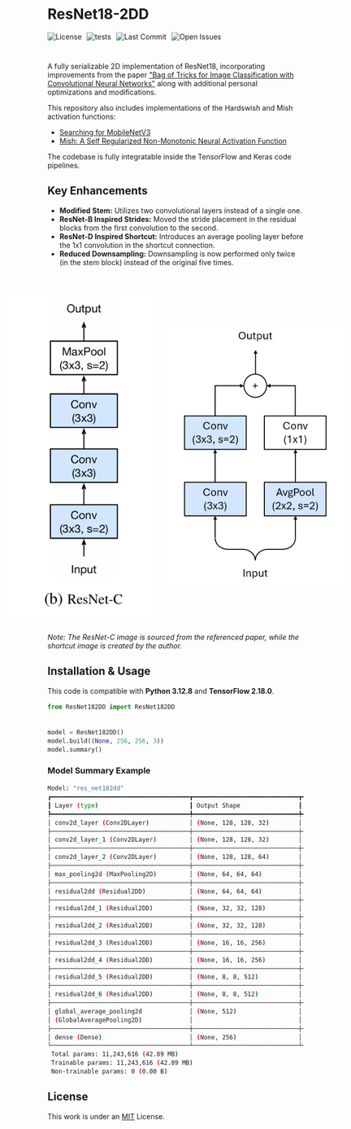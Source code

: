 # ResNet18-2DD
<div style="display: flex; gap: 10px; flex-wrap: wrap; margin-bottom: 10px;">
    <img src="https://img.shields.io/github/license/AliKHaliliT/ResNet18-2DD" alt="License">
    <img src="https://github.com/AliKHaliliT/ResNet18-2DD/actions/workflows/tests.yml/badge.svg" alt="tests">
    <img src="https://img.shields.io/github/last-commit/AliKHaliliT/ResNet18-2DD" alt="Last Commit">
    <img src="https://img.shields.io/github/issues/AliKHaliliT/ResNet18-2DD" alt="Open Issues">
</div>
<br/>

A fully serializable 2D implementation of ResNet18, incorporating improvements from the paper ["Bag of Tricks for Image Classification with Convolutional Neural Networks"](https://arxiv.org/abs/1812.01187) along with additional personal optimizations and modifications.

This repository also includes implementations of the Hardswish and Mish activation functions:

- [Searching for MobileNetV3](https://arxiv.org/abs/1905.02244)
- [Mish: A Self Regularized Non-Monotonic Neural Activation Function](https://arxiv.org/abs/1908.08681)

The codebase is fully integratable inside the TensorFlow and Keras code pipelines.

## Key Enhancements
- **Modified Stem:** Utilizes two convolutional layers instead of a single one.
- **ResNet-B Inspired Strides:** Moved the stride placement in the residual blocks from the first convolution to the second.
- **ResNet-D Inspired Shortcut:** Introduces an average pooling layer before the 1x1 convolution in the shortcut connection.
- **Reduced Downsampling:** Downsampling is now performed only twice (in the stem block) instead of the original five times.

<br/>
<br/>
<div align="center" style="display: flex; justify-content: center; align-items: center;">
    <img src="util_resources/readme/resnet_c.png" alt="ResNet-C image from the paper" style="width:300px; height:auto; margin-right: 16px;">
    <img src="util_resources/readme/shortcut.png" alt="Shortcut image by author" style="width:350px; height:auto;">
</div>
<br/>

*Note: The ResNet-C image is sourced from the referenced paper, while the shortcut image is created by the author.*

## Installation & Usage
This code is compatible with **Python 3.12.8** and **TensorFlow 2.18.0**.

```python
from ResNet182DD import ResNet182DD


model = ResNet182DD()
model.build((None, 256, 256, 3))
model.summary()
```

### Model Summary Example
```bash
Model: "res_net182dd"
┏━━━━━━━━━━━━━━━━━━━━━━━━━━━━━━━━━━━━━━┳━━━━━━━━━━━━━━━━━━━━━━━━━━━━━┳━━━━━━━━━━━━━━━━━┓
┃ Layer (type)                         ┃ Output Shape                ┃         Param # ┃
┡━━━━━━━━━━━━━━━━━━━━━━━━━━━━━━━━━━━━━━╇━━━━━━━━━━━━━━━━━━━━━━━━━━━━━╇━━━━━━━━━━━━━━━━━┩
│ conv2d_layer (Conv2DLayer)           │ (None, 128, 128, 32)        │             864 │
├──────────────────────────────────────┼─────────────────────────────┼─────────────────┤
│ conv2d_layer_1 (Conv2DLayer)         │ (None, 128, 128, 32)        │           9,216 │
├──────────────────────────────────────┼─────────────────────────────┼─────────────────┤
│ conv2d_layer_2 (Conv2DLayer)         │ (None, 128, 128, 64)        │          18,432 │
├──────────────────────────────────────┼─────────────────────────────┼─────────────────┤
│ max_pooling2d (MaxPooling2D)         │ (None, 64, 64, 64)          │               0 │
├──────────────────────────────────────┼─────────────────────────────┼─────────────────┤
│ residual2dd (Residual2DD)            │ (None, 64, 64, 64)          │          73,728 │
├──────────────────────────────────────┼─────────────────────────────┼─────────────────┤
│ residual2dd_1 (Residual2DD)          │ (None, 32, 32, 128)         │         229,376 │
├──────────────────────────────────────┼─────────────────────────────┼─────────────────┤
│ residual2dd_2 (Residual2DD)          │ (None, 32, 32, 128)         │         294,912 │
├──────────────────────────────────────┼─────────────────────────────┼─────────────────┤
│ residual2dd_3 (Residual2DD)          │ (None, 16, 16, 256)         │         917,504 │
├──────────────────────────────────────┼─────────────────────────────┼─────────────────┤
│ residual2dd_4 (Residual2DD)          │ (None, 16, 16, 256)         │       1,179,648 │
├──────────────────────────────────────┼─────────────────────────────┼─────────────────┤
│ residual2dd_5 (Residual2DD)          │ (None, 8, 8, 512)           │       3,670,016 │
├──────────────────────────────────────┼─────────────────────────────┼─────────────────┤
│ residual2dd_6 (Residual2DD)          │ (None, 8, 8, 512)           │       4,718,592 │
├──────────────────────────────────────┼─────────────────────────────┼─────────────────┤
│ global_average_pooling2d             │ (None, 512)                 │               0 │
│ (GlobalAveragePooling2D)             │                             │                 │
├──────────────────────────────────────┼─────────────────────────────┼─────────────────┤
│ dense (Dense)                        │ (None, 256)                 │         131,328 │
└──────────────────────────────────────┴─────────────────────────────┴─────────────────┘
 Total params: 11,243,616 (42.89 MB)
 Trainable params: 11,243,616 (42.89 MB)
 Non-trainable params: 0 (0.00 B)
```

## License
This work is under an [MIT](https://choosealicense.com/licenses/mit/) License.